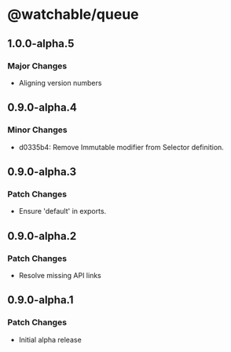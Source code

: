# @watchable/queue

## 1.0.0-alpha.5

### Major Changes

- Aligning version numbers

## 0.9.0-alpha.4

### Minor Changes

- d0335b4: Remove Immutable modifier from Selector definition.

## 0.9.0-alpha.3

### Patch Changes

- Ensure 'default' in exports.

## 0.9.0-alpha.2

### Patch Changes

- Resolve missing API links

## 0.9.0-alpha.1

### Patch Changes

- Initial alpha release
